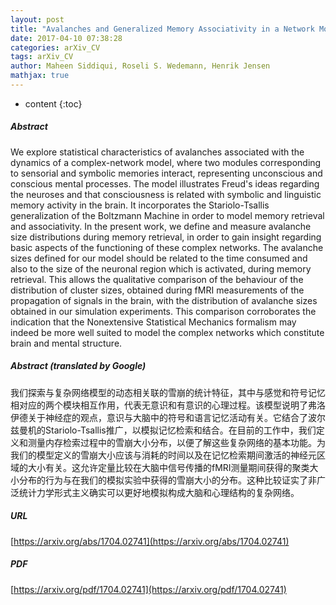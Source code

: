 ```yaml
---
layout: post
title: "Avalanches and Generalized Memory Associativity in a Network Model for Conscious and Unconscious Mental Functioning"
date: 2017-04-10 07:38:28
categories: arXiv_CV
tags: arXiv_CV
author: Maheen Siddiqui, Roseli S. Wedemann, Henrik Jensen
mathjax: true
---
```


* content
{:toc}

##### Abstract
We explore statistical characteristics of avalanches associated with the dynamics of a complex-network model, where two modules corresponding to sensorial and symbolic memories interact, representing unconscious and conscious mental processes. The model illustrates Freud's ideas regarding the neuroses and that consciousness is related with symbolic and linguistic memory activity in the brain. It incorporates the Stariolo-Tsallis generalization of the Boltzmann Machine in order to model memory retrieval and associativity. In the present work, we define and measure avalanche size distributions during memory retrieval, in order to gain insight regarding basic aspects of the functioning of these complex networks. The avalanche sizes defined for our model should be related to the time consumed and also to the size of the neuronal region which is activated, during memory retrieval. This allows the qualitative comparison of the behaviour of the distribution of cluster sizes, obtained during fMRI measurements of the propagation of signals in the brain, with the distribution of avalanche sizes obtained in our simulation experiments. This comparison corroborates the indication that the Nonextensive Statistical Mechanics formalism may indeed be more well suited to model the complex networks which constitute brain and mental structure.

##### Abstract (translated by Google)
我们探索与复杂网络模型的动态相关联的雪崩的统计特征，其中与感觉和符号记忆相对应的两个模块相互作用，代表无意识和有意识的心理过程。该模型说明了弗洛伊德关于神经症的观点，意识与大脑中的符号和语言记忆活动有关。它结合了波尔兹曼机的Stariolo-Tsallis推广，以模拟记忆检索和结合。在目前的工作中，我们定义和测量内存检索过程中的雪崩大小分布，以便了解这些复杂网络的基本功能。为我们的模型定义的雪崩大小应该与消耗的时间以及在记忆检索期间激活的神经元区域的大小有关。这允许定量比较在大脑中信号传播的fMRI测量期间获得的聚类大小分布的行为与在我们的模拟实验中获得的雪崩大小的分布。这种比较证实了非广泛统计力学形式主义确实可以更好地模拟构成大脑和心理结构的复杂网络。

##### URL
[https://arxiv.org/abs/1704.02741](https://arxiv.org/abs/1704.02741)

##### PDF
[https://arxiv.org/pdf/1704.02741](https://arxiv.org/pdf/1704.02741)

